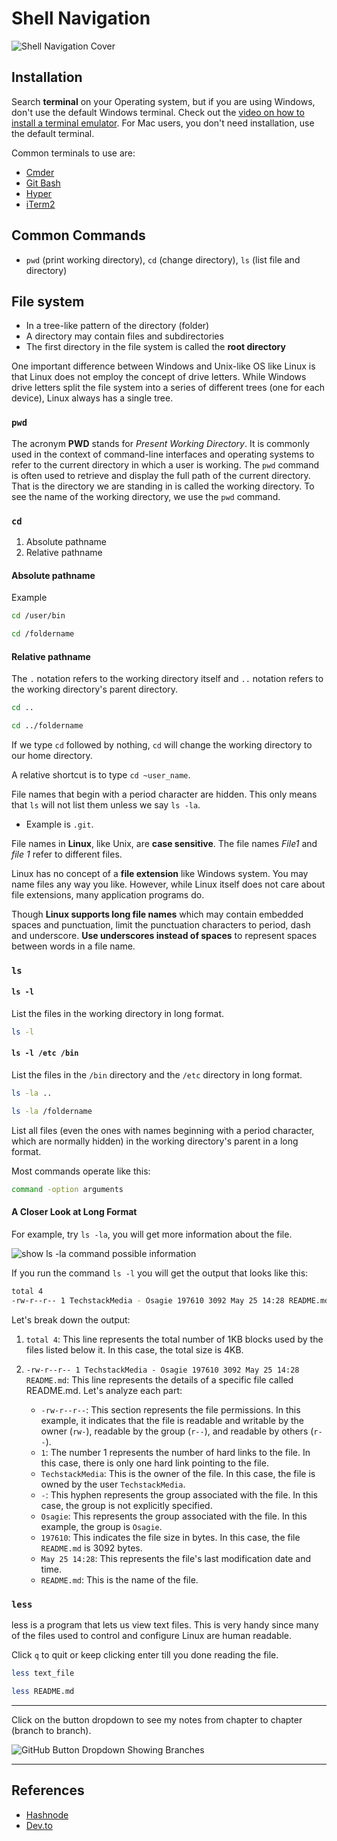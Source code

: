 # Shell Navigation

![Shell Navigation Cover](https://res.cloudinary.com/bizstak/image/upload/v1685174291/GitHub_Cover_Image_jvvxr9.png)

## Installation

Search **terminal** on your Operating system, but if you are using Windows, don't use the default Windows terminal. Check out the [video on how to install a terminal emulator](https://www.youtube.com/watch?v=N-Eu7g8Zv7o&t=2s). For Mac users, you don't need installation, use the default terminal.

Common terminals to use are:

- [Cmder](https://cmder.app)
- [Git Bash](https://git-scm.com/downloads)
- [Hyper](https://hyper.is/#installation)
- [iTerm2](https://iterm2.com/downloads.html)

## Common Commands

- `pwd` (print working directory), `cd` (change directory), `ls` (list file and directory)

## File system

- In a tree-like pattern of the directory (folder)
- A directory may contain files and subdirectories
- The first directory in the file system is called the **root directory**

One important difference between Windows and Unix-like OS like Linux is that Linux does not employ the concept of drive letters. While Windows drive letters split the file system into a series of different trees (one for each device), Linux always has a single tree.

### `pwd`

The acronym **PWD** stands for _Present Working Directory_. It is commonly used in the context of command-line interfaces and operating systems to refer to the current directory in which a user is working. The `pwd` command is often used to retrieve and display the full path of the current directory. That is the directory we are standing in is called the working directory. To see the name of the working directory, we use the `pwd` command.

### `cd`

1. Absolute pathname
2. Relative pathname

#### Absolute pathname

Example

```sh
cd /user/bin
```

```sh
cd /foldername
```

#### Relative pathname

The `.` notation refers to the working directory itself and `..` notation refers to the working directory's parent directory.

```sh
cd ..
```

```sh
cd ../foldername
```

If we type `cd` followed by nothing, `cd` will change the working directory to our home directory.

A relative shortcut is to type `cd ~user_name`.

File names that begin with a period character are hidden. This only means that `ls` will not list them unless we say `ls -la`.

- Example is `.git`.

File names in **Linux**, like Unix, are **case sensitive**. The file names _File1_ and _file 1_ refer to different files.

Linux has no concept of a **file extension** like Windows system. You may name files any way you like. However, while Linux itself does not care about file extensions, many application programs do.

Though **Linux supports long file names** which may contain embedded spaces and punctuation, limit the punctuation characters to period, dash and underscore. **Use underscores instead of spaces** to represent spaces between words in a file name.

### `ls`

#### `ls -l`

List the files in the working directory in long format.

```sh
ls -l
```

#### `ls -l /etc /bin`

List the files in the `/bin` directory and the `/etc` directory in long format.

```sh
ls -la ..
```

```sh
ls -la /foldername
```

List all files (even the ones with names beginning with a period character, which are normally hidden) in the working directory's parent in a long format.

Most commands operate like this:

```sh
command -option arguments
```

#### A Closer Look at Long Format

For example, try `ls -la`, you will get more information about the file.

![show ls -la command possible information](https://res.cloudinary.com/bizstak/image/upload/v1685049199/ls-la-command-info_kgiglf.png)

If you run the command `ls -l` you will get the output that looks like this:

```sh
total 4
-rw-r--r-- 1 TechstackMedia - Osagie 197610 3092 May 25 14:28 README.md
```

Let's break down the output:

1. `total 4`: This line represents the total number of 1KB blocks used by the files listed below it. In this case, the total size is 4KB.

2. `-rw-r--r-- 1 TechstackMedia - Osagie 197610 3092 May 25 14:28 README.md`: This line represents the details of a specific file called README.md. Let's analyze each part:
   - `-rw-r--r--`: This section represents the file permissions. In this example, it indicates that the file is readable and writable by the owner (`rw-`), readable by the group (`r--`), and readable by others (`r--`).
   - `1`: The number 1 represents the number of hard links to the file. In this case, there is only one hard link pointing to the file.
   - `TechstackMedia`: This is the owner of the file. In this case, the file is owned by the user `TechstackMedia`.
   - `-`: This hyphen represents the group associated with the file. In this case, the group is not explicitly specified.
   - `Osagie`: This represents the group associated with the file. In this example, the group is `Osagie`.
   - `197610`: This indicates the file size in bytes. In this case, the file `README.md` is 3092 bytes.
   - `May 25 14:28`: This represents the file's last modification date and time.
   - `README.md`: This is the name of the file.

### `less`

less is a program that lets us view text files. This is very handy since many of the files used to control and configure Linux are human readable.

Click `q` to quit or keep clicking enter till you done reading the file.

```sh
less text_file
```

```sh
less README.md
```

---

Click on the button dropdown to see my notes from chapter to chapter (branch to branch).

![GitHub Button Dropdown Showing Branches](https://res.cloudinary.com/bizstak/image/upload/v1685042613/github-button-dropdown_qu4m2l.jpg)

---

## References

- [Hashnode](https://blog.techstackmedia.com/shell-navigation)
- [Dev.to](https://dev.to/bello/shell-navigation-4j0f)
